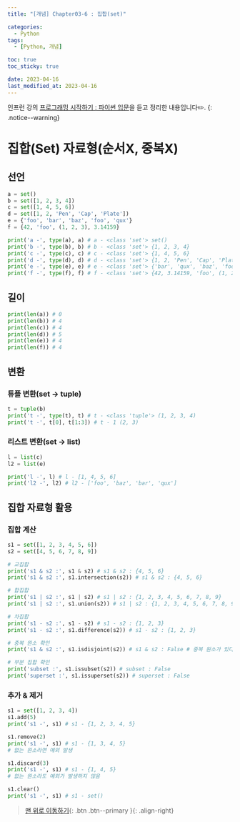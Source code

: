 ```yaml
---
title: "[개념] Chapter03-6 : 집합(set)"

categories:
  - Python
tags:
  - [Python, 개념]

toc: true
toc_sticky: true

date: 2023-04-16
last_modified_at: 2023-04-16
---
```


인프런 강의 [프로그래밍 시작하기 : 파이썬 입문](https://www.inflearn.com/course/%ED%94%84%EB%A1%9C%EA%B7%B8%EB%9E%98%EB%B0%8D-%ED%8C%8C%EC%9D%B4%EC%8D%AC-%EC%9E%85%EB%AC%B8-%EC%9D%B8%ED%94%84%EB%9F%B0-%EC%98%A4%EB%A6%AC%EC%A7%80%EB%84%90)을 듣고 정리한 내용입니다✏️.
{: .notice--warning}

# 집합(Set) 자료형(순서X, 중복X)

## 선언

```python
a = set()
b = set([1, 2, 3, 4])
c = set([1, 4, 5, 6])
d = set([1, 2, 'Pen', 'Cap', 'Plate'])
e = {'foo', 'bar', 'baz', 'foo', 'qux'}
f = {42, 'foo', (1, 2, 3), 3.14159}

print('a -', type(a), a) # a - <class 'set'> set()
print('b -', type(b), b) # b - <class 'set'> {1, 2, 3, 4}
print('c -', type(c), c) # c - <class 'set'> {1, 4, 5, 6}
print('d -', type(d), d) # d - <class 'set'> {1, 2, 'Pen', 'Cap', 'Plate'}
print('e -', type(e), e) # e - <class 'set'> {'bar', 'qux', 'baz', 'foo'}
print('f -', type(f), f) # f - <class 'set'> {42, 3.14159, 'foo', (1, 2, 3)}
```

## 길이

```python
print(len(a)) # 0
print(len(b)) # 4
print(len(c)) # 4
print(len(d)) # 5
print(len(e)) # 4
print(len(f)) # 4
```

## 변환

### 튜플 변환(set -> tuple)

```python
t = tuple(b)
print('t -', type(t), t) # t - <class 'tuple'> (1, 2, 3, 4)
print('t -', t[0], t[1:3]) # t - 1 (2, 3)
```

### 리스트 변환(set -> list)

```python
l = list(c)
l2 = list(e)

print('l -', l) # l - [1, 4, 5, 6]
print('l2 -', l2) # l2 - ['foo', 'baz', 'bar', 'qux']
```

## 집합 자료형 활용

### 집합 계산

```python
s1 = set([1, 2, 3, 4, 5, 6])
s2 = set([4, 5, 6, 7, 8, 9])

# 교집합
print('s1 & s2 :', s1 & s2) # s1 & s2 : {4, 5, 6}
print('s1 & s2 :', s1.intersection(s2)) # s1 & s2 : {4, 5, 6}

# 합집합
print('s1 | s2 :', s1 | s2) # s1 | s2 : {1, 2, 3, 4, 5, 6, 7, 8, 9}
print('s1 | s2 :', s1.union(s2)) # s1 | s2 : {1, 2, 3, 4, 5, 6, 7, 8, 9}

# 차집합
print('s1 - s2 :', s1 - s2) # s1 - s2 : {1, 2, 3}
print('s1 - s2 :', s1.difference(s2)) # s1 - s2 : {1, 2, 3}

# 중복 원소 확인
print('s1 & s2 :', s1.isdisjoint(s2)) # s1 & s2 : False # 중복 원소가 있다

# 부분 집합 확인
print('subset :', s1.issubset(s2)) # subset : False
print('superset :', s1.issuperset(s2)) # superset : False

```

### 추가 & 제거

```python
s1 = set([1, 2, 3, 4])
s1.add(5)
print('s1 -', s1) # s1 - {1, 2, 3, 4, 5}

s1.remove(2)
print('s1 -', s1) # s1 - {1, 3, 4, 5}
# 없는 원소라면 예외 발생

s1.discard(3)
print('s1 -', s1) # s1 - {1, 4, 5}
# 없는 원소라도 예외가 발생하지 않음

s1.clear()
print('s1 -', s1) # s1 - set()
```

> [맨 위로 이동하기](#){: .btn .btn--primary }{: .align-right}
